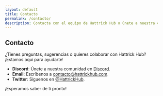 ```yaml
---
layout: default
title: Contacto
permalink: /contacto/
description: Contacta con el equipo de Hattrick Hub o únete a nuestra comunidad.
---
```


<section class="contact-section" aria-label="Contacto con Hattrick Hub">
  <div class="contact-content">
    <h1>Contacto</h1>
    <div class="content">
      <p>¿Tienes preguntas, sugerencias o quieres colaborar con Hattrick Hub? ¡Estamos aquí para ayudarte!</p>
      <ul>
        <li>
          <strong>Discord</strong>: Únete a nuestra comunidad en <a href="https://discord.gg/hattrick" target="_blank" rel="noopener" aria-label="Unirse al servidor de Discord de Hattrick Hub">Discord</a>.
        </li>
        <li>
          <strong>Email</strong>: Escríbenos a <a href="mailto:contacto@hattrickhub.com" aria-label="Enviar un email a Hattrick Hub">contacto@hattrickhub.com</a>.
        </li>
        <li>
          <strong>Twitter</strong>: Síguenos en <a href="https://twitter.com/hattrickhub" target="_blank" rel="noopener" aria-label="Seguir a Hattrick Hub en Twitter">@HattrickHub</a>.
        </li>
      </ul>
      <p>¡Esperamos saber de ti pronto!</p>
    </div>
  </div>
</section>
